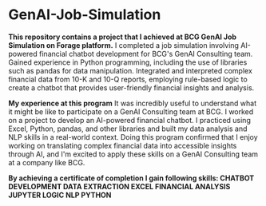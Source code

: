 # GenAI-Job-Simulation
**This repository contains a project that I achieved at BCG GenAI Job Simulation on Forage platform.**
I completed a job simulation involving AI-powered financial chatbot development for BCG's GenAI Consulting team.
Gained experience in Python programming, including the use of libraries such as pandas for data manipulation.
Integrated and interpreted complex financial data from 10-K and 10-Q reports, employing rule-based logic to create a chatbot that provides user-friendly financial insights and analysis.

**My experience at this program**
It was incredibly useful to understand what it might be like to participate on a GenAI Consulting team at BCG.
I worked on a project to develop an AI-powered financial chatbot. I practiced using Excel, Python, pandas, and other libraries and built my data analysis and NLP skills in a real-world context.
Doing this program confirmed that I enjoy working on translating complex financial data into accessible insights through AI, and I'm excited to apply these skills on a GenAI Consulting team at a company like BCG.

**By achieving a certificate of completion I gain following skills:
CHATBOT DEVELOPMENT
DATA EXTRACTION
EXCEL
FINANCIAL ANALYSIS
JUPYTER
LOGIC
NLP
PYTHON**
